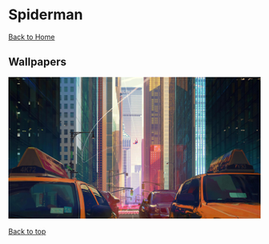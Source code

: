 # Spiderman

[Back to Home](https://github.com/RickyFoots/Wallpapers/tree/main)

## Wallpapers

</h1>

<img src="https://github.com/RickyFoots/Wallpapers/blob/main/Collection/Comics/Spiderman/spideryork.jpg">

[Back to top](#Top)